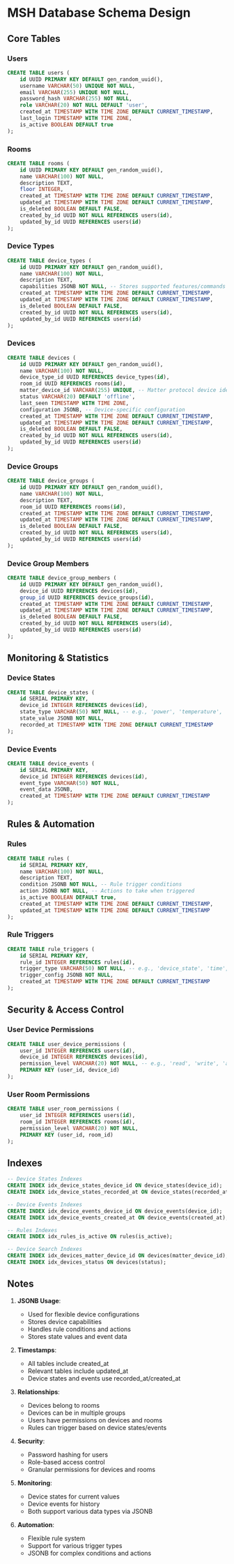 # MSH Database Schema Design

## Core Tables

### Users
```sql
CREATE TABLE users (
    id UUID PRIMARY KEY DEFAULT gen_random_uuid(),
    username VARCHAR(50) UNIQUE NOT NULL,
    email VARCHAR(255) UNIQUE NOT NULL,
    password_hash VARCHAR(255) NOT NULL,
    role VARCHAR(20) NOT NULL DEFAULT 'user',
    created_at TIMESTAMP WITH TIME ZONE DEFAULT CURRENT_TIMESTAMP,
    last_login TIMESTAMP WITH TIME ZONE,
    is_active BOOLEAN DEFAULT true
);
```

### Rooms
```sql
CREATE TABLE rooms (
    id UUID PRIMARY KEY DEFAULT gen_random_uuid(),
    name VARCHAR(100) NOT NULL,
    description TEXT,
    floor INTEGER,
    created_at TIMESTAMP WITH TIME ZONE DEFAULT CURRENT_TIMESTAMP,
    updated_at TIMESTAMP WITH TIME ZONE DEFAULT CURRENT_TIMESTAMP,
    is_deleted BOOLEAN DEFAULT FALSE,
    created_by_id UUID NOT NULL REFERENCES users(id),
    updated_by_id UUID REFERENCES users(id)
);
```

### Device Types
```sql
CREATE TABLE device_types (
    id UUID PRIMARY KEY DEFAULT gen_random_uuid(),
    name VARCHAR(100) NOT NULL,
    description TEXT,
    capabilities JSONB NOT NULL, -- Stores supported features/commands
    created_at TIMESTAMP WITH TIME ZONE DEFAULT CURRENT_TIMESTAMP,
    updated_at TIMESTAMP WITH TIME ZONE DEFAULT CURRENT_TIMESTAMP,
    is_deleted BOOLEAN DEFAULT FALSE,
    created_by_id UUID NOT NULL REFERENCES users(id),
    updated_by_id UUID REFERENCES users(id)
);
```

### Devices
```sql
CREATE TABLE devices (
    id UUID PRIMARY KEY DEFAULT gen_random_uuid(),
    name VARCHAR(100) NOT NULL,
    device_type_id UUID REFERENCES device_types(id),
    room_id UUID REFERENCES rooms(id),
    matter_device_id VARCHAR(255) UNIQUE, -- Matter protocol device identifier
    status VARCHAR(20) DEFAULT 'offline',
    last_seen TIMESTAMP WITH TIME ZONE,
    configuration JSONB, -- Device-specific configuration
    created_at TIMESTAMP WITH TIME ZONE DEFAULT CURRENT_TIMESTAMP,
    updated_at TIMESTAMP WITH TIME ZONE DEFAULT CURRENT_TIMESTAMP,
    is_deleted BOOLEAN DEFAULT FALSE,
    created_by_id UUID NOT NULL REFERENCES users(id),
    updated_by_id UUID REFERENCES users(id)
);
```

### Device Groups
```sql
CREATE TABLE device_groups (
    id UUID PRIMARY KEY DEFAULT gen_random_uuid(),
    name VARCHAR(100) NOT NULL,
    description TEXT,
    room_id UUID REFERENCES rooms(id),
    created_at TIMESTAMP WITH TIME ZONE DEFAULT CURRENT_TIMESTAMP,
    updated_at TIMESTAMP WITH TIME ZONE DEFAULT CURRENT_TIMESTAMP,
    is_deleted BOOLEAN DEFAULT FALSE,
    created_by_id UUID NOT NULL REFERENCES users(id),
    updated_by_id UUID REFERENCES users(id)
);
```

### Device Group Members
```sql
CREATE TABLE device_group_members (
    id UUID PRIMARY KEY DEFAULT gen_random_uuid(),
    device_id UUID REFERENCES devices(id),
    group_id UUID REFERENCES device_groups(id),
    created_at TIMESTAMP WITH TIME ZONE DEFAULT CURRENT_TIMESTAMP,
    updated_at TIMESTAMP WITH TIME ZONE DEFAULT CURRENT_TIMESTAMP,
    is_deleted BOOLEAN DEFAULT FALSE,
    created_by_id UUID NOT NULL REFERENCES users(id),
    updated_by_id UUID REFERENCES users(id)
);
```

## Monitoring & Statistics

### Device States
```sql
CREATE TABLE device_states (
    id SERIAL PRIMARY KEY,
    device_id INTEGER REFERENCES devices(id),
    state_type VARCHAR(50) NOT NULL, -- e.g., 'power', 'temperature', 'humidity'
    state_value JSONB NOT NULL,
    recorded_at TIMESTAMP WITH TIME ZONE DEFAULT CURRENT_TIMESTAMP
);
```

### Device Events
```sql
CREATE TABLE device_events (
    id SERIAL PRIMARY KEY,
    device_id INTEGER REFERENCES devices(id),
    event_type VARCHAR(50) NOT NULL,
    event_data JSONB,
    created_at TIMESTAMP WITH TIME ZONE DEFAULT CURRENT_TIMESTAMP
);
```

## Rules & Automation

### Rules
```sql
CREATE TABLE rules (
    id SERIAL PRIMARY KEY,
    name VARCHAR(100) NOT NULL,
    description TEXT,
    condition JSONB NOT NULL, -- Rule trigger conditions
    action JSONB NOT NULL, -- Actions to take when triggered
    is_active BOOLEAN DEFAULT true,
    created_at TIMESTAMP WITH TIME ZONE DEFAULT CURRENT_TIMESTAMP,
    updated_at TIMESTAMP WITH TIME ZONE DEFAULT CURRENT_TIMESTAMP
);
```

### Rule Triggers
```sql
CREATE TABLE rule_triggers (
    id SERIAL PRIMARY KEY,
    rule_id INTEGER REFERENCES rules(id),
    trigger_type VARCHAR(50) NOT NULL, -- e.g., 'device_state', 'time', 'event'
    trigger_config JSONB NOT NULL,
    created_at TIMESTAMP WITH TIME ZONE DEFAULT CURRENT_TIMESTAMP
);
```

## Security & Access Control

### User Device Permissions
```sql
CREATE TABLE user_device_permissions (
    user_id INTEGER REFERENCES users(id),
    device_id INTEGER REFERENCES devices(id),
    permission_level VARCHAR(20) NOT NULL, -- e.g., 'read', 'write', 'admin'
    PRIMARY KEY (user_id, device_id)
);
```

### User Room Permissions
```sql
CREATE TABLE user_room_permissions (
    user_id INTEGER REFERENCES users(id),
    room_id INTEGER REFERENCES rooms(id),
    permission_level VARCHAR(20) NOT NULL,
    PRIMARY KEY (user_id, room_id)
);
```

## Indexes

```sql
-- Device States Indexes
CREATE INDEX idx_device_states_device_id ON device_states(device_id);
CREATE INDEX idx_device_states_recorded_at ON device_states(recorded_at);

-- Device Events Indexes
CREATE INDEX idx_device_events_device_id ON device_events(device_id);
CREATE INDEX idx_device_events_created_at ON device_events(created_at);

-- Rules Indexes
CREATE INDEX idx_rules_is_active ON rules(is_active);

-- Device Search Indexes
CREATE INDEX idx_devices_matter_device_id ON devices(matter_device_id);
CREATE INDEX idx_devices_status ON devices(status);
```

## Notes

1. **JSONB Usage**: 
   - Used for flexible device configurations
   - Stores device capabilities
   - Handles rule conditions and actions
   - Stores state values and event data

2. **Timestamps**:
   - All tables include created_at
   - Relevant tables include updated_at
   - Device states and events use recorded_at/created_at

3. **Relationships**:
   - Devices belong to rooms
   - Devices can be in multiple groups
   - Users have permissions on devices and rooms
   - Rules can trigger based on device states/events

4. **Security**:
   - Password hashing for users
   - Role-based access control
   - Granular permissions for devices and rooms

5. **Monitoring**:
   - Device states for current values
   - Device events for history
   - Both support various data types via JSONB

6. **Automation**:
   - Flexible rule system
   - Support for various trigger types
   - JSONB for complex conditions and actions 